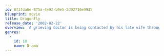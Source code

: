 ```yaml
---
id: 8f3fda6e-875a-4e92-b9e5-2d92716e9935
blueprint: movie
title: Dragonfly
release_date: '2002-02-22'
overview: 'A grieving doctor is being contacted by his late wife through his patients near death experiences.'
genres:
  -
    id: 18
    name: Drama
---
```

